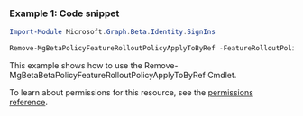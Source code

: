 ### Example 1: Code snippet

```powershellImport-Module Microsoft.Graph.Beta.Identity.SignIns

Remove-MgBetaPolicyFeatureRolloutPolicyApplyToByRef -FeatureRolloutPolicyId $featureRolloutPolicyId -DirectoryObjectId $directoryObjectId
```
This example shows how to use the Remove-MgBetaBetaPolicyFeatureRolloutPolicyApplyToByRef Cmdlet.
To learn about permissions for this resource, see the [permissions reference](/graph/permissions-reference).

